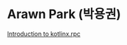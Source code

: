 # Arawn Park (박용권)

[Introduction to kotlinx.rpc](https://speakerdeck.com/arawn/introduction-to-kotlinx-dot-rpc)

